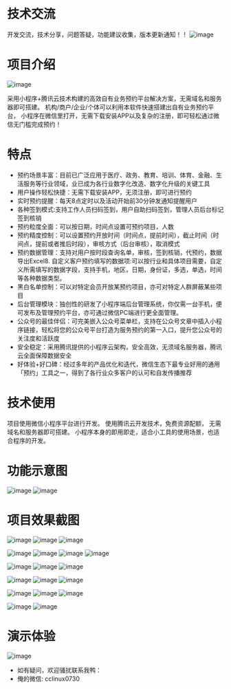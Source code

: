 # 技术交流
开发交流，技术分享，问题答疑，功能建议收集，版本更新通知！！
 ![image](https://user-images.githubusercontent.com/85994589/153134344-2159be5b-76b1-4f86-a299-5fb6c3f0283d.png)


# 项目介绍
 ![image](https://user-images.githubusercontent.com/85994589/153134338-fdd9ac7e-84c6-43ae-8ba7-1a37413eb99d.png)


采用小程序+腾讯云技术构建的高效自有业务预约平台解决方案，无需域名和服务器即可搭建。 机构/商户/企业/个体可以利用本软件快速搭建出自有业务预约平台， 小程序在微信里打开，无需下载安装APP以及复杂的注册，即可轻松通过微信无门槛完成预约！

# 特点
- 预约场景丰富：目前已广泛应用于医疗、政务、教育、培训、体育、金融、生活服务等行业领域，业已成为各行业数字化改造、数字化升级的关键工具
- 用户操作轻松快捷：无需下载安装APP，无须注册，即可进行预约
- 实时预约提醒：每天8点定时以及活动开始前30分钟发通知提醒用户
- 各种签到模式:支持工作人员扫码签到，用户自助扫码签到，管理人员后台标记签到核销
- 预约粒度全面：可以按日期，时间点设置可预约项目，人数
- 预约精度控制：可以设置预约开放时间（时间点，提前时间），截止时间（时间点，提前或者推后时段），审核方式（后台审核），取消模式
- 预约数据管理：支持对用户按时段查询名单，审核，签到核销，代预约，数据导出Excel​8. 自定义客户预约填写的数据项:可以按行业和具体项目需要，自定义所需填写的数据字段，支持手机，地区，日期，身份证，多选，单选，时间等各种数据类型。
- 黑白名单控制：可以对特定会员开放某预约项目，亦可对特定人群屏蔽某些项目
- 后台管理模块：独创性的研发了小程序端后台管理系统，你仅需一台手机，便可发布及管理预约平台，亦可通过微信PC端进行更全面管理。
- 公众号的最佳伴侣：可完美嵌入公众号菜单栏，支持在公众号文章中插入小程序链接，轻松将您的公众号平台打造为服务预约的第一入口，提升您公众号的关注度和活跃度
- 安全稳定：采用腾讯提供的小程序云架构，安全高效，无须域名服务器，腾讯云全面保障数据安全
- 好体验+好口碑：经过多年的产品优化和迭代，微信生态下最专业好用的通用「预约」工具之一，得到了各行业众多客户的认可和自发传播推荐
# 技术使用
项目使用微信小程序平台进行开发。 使用腾讯云开发技术，免费资源配额， 无需域名和服务器即可搭建。 小程序本身的即用即走，适合小工具的使用场景，也适合程序的开发。

# 功能示意图 
 ![image](https://user-images.githubusercontent.com/85994589/153134358-5d3d8f9c-6e57-4e2a-8844-52216545a3ae.png)
![image](https://user-images.githubusercontent.com/85994589/153134364-5fd518c5-0481-4b58-b043-e6e055c8deaf.png)


# 项目效果截图 
![image](https://user-images.githubusercontent.com/85994589/153134375-a005e976-8986-49a6-85bd-5f9d2fa24413.png)
![image](https://user-images.githubusercontent.com/85994589/153134383-b25c2c5c-2be8-4600-8c20-bbc6c8264194.png)
![image](https://user-images.githubusercontent.com/85994589/153134393-347d92c8-f2d5-49cb-8969-a8170563814b.png)

![image](https://user-images.githubusercontent.com/85994589/153134400-24ec1aa9-01fa-4604-b7a1-b605a794b0ed.png)
![image](https://user-images.githubusercontent.com/85994589/153134407-1406c149-a332-4f62-8ca1-09bf5f933248.png)
![image](https://user-images.githubusercontent.com/85994589/153134413-4b2c0ef9-cf1e-4d8d-bdb3-5f8df65bc6c9.png)
![image](https://user-images.githubusercontent.com/85994589/153134420-40dd32b4-ec6f-4970-a5f8-5855822cccb6.png)

![image](https://user-images.githubusercontent.com/85994589/153134425-ebbdd77e-c8d8-41a2-9d80-6b2cb6a2fe69.png)
![image](https://user-images.githubusercontent.com/85994589/153134432-74001966-4f92-49eb-b637-6db8303734ff.png)
![image](https://user-images.githubusercontent.com/85994589/153134442-9880644e-ff31-469f-b410-9cb5855efbbe.png)

![image](https://user-images.githubusercontent.com/85994589/153134445-b6e86fc0-5277-4192-af22-b1dcf993dfb7.png)
![image](https://user-images.githubusercontent.com/85994589/153134453-9d9a1915-db3b-4164-afc3-c11fb6c9dad9.png)
![image](https://user-images.githubusercontent.com/85994589/153134460-c3ffe109-caa9-43c7-a252-f273a0caccac.png)

![image](https://user-images.githubusercontent.com/85994589/153134467-40f6898a-b150-40f5-87db-d659e794ebfe.png)
![image](https://user-images.githubusercontent.com/85994589/153134473-b1f91375-c7a3-4b90-a974-13b8efce0384.png)
![image](https://user-images.githubusercontent.com/85994589/153134483-f6c64738-e6ff-4b34-984b-5f82ab347df3.png)

![image](https://user-images.githubusercontent.com/85994589/153134487-a0e808b2-9f36-4307-a288-223529daaf4f.png)
![image](https://user-images.githubusercontent.com/85994589/153134491-9c1a6cc1-2e90-4bed-94e5-175a738cdaf9.png)



# 演示体验 
![image](https://user-images.githubusercontent.com/85994589/153134511-a44b95a6-5452-4843-af32-5a2957ec8241.png)


- 如有疑问，欢迎骚扰联系我鸭：
- 俺的微信: cclinux0730

